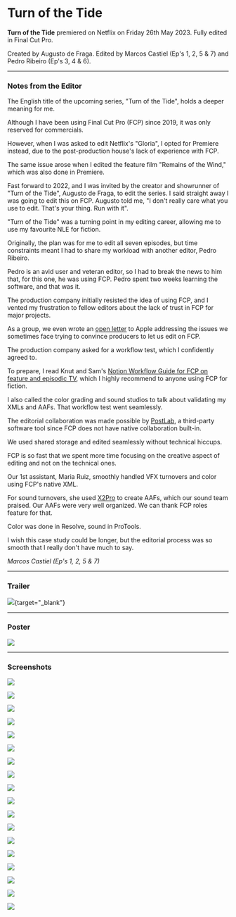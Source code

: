 # Turn of the Tide

**Turn of the Tide** premiered on Netflix on Friday 26th May 2023. Fully edited in Final Cut Pro.

Created by Augusto de Fraga. Edited by Marcos Castiel (Ep's 1, 2, 5 & 7) and Pedro Ribeiro (Ep's 3, 4 & 6).

---

### Notes from the Editor

The English title of the upcoming series, "Turn of the Tide", holds a deeper meaning for me.

Although I have been using Final Cut Pro (FCP) since 2019, it was only reserved for commercials.

However, when I was asked to edit Netflix's "Gloria", I opted for Premiere instead, due to the post-production house's lack of experience with FCP.

The same issue arose when I edited the feature film "Remains of the Wind," which was also done in Premiere.

Fast forward to 2022, and I was invited by the creator and showrunner of "Turn of the Tide", Augusto de Fraga, to edit the series. I said straight away I was going to edit this on FCP. Augusto told me, "I don't really care what you use to edit. That's your thing. Run with it".

"Turn of the Tide" was a turning point in my editing career, allowing me to use my favourite NLE for fiction.

Originally, the plan was for me to edit all seven episodes, but time constraints meant I had to share my workload with another editor, Pedro Ribeiro.

Pedro is an avid user and veteran editor, so I had to break the news to him that, for this one, he was using FCP. Pedro spent two weeks learning the software, and that was it.

The production company initially resisted the idea of using FCP, and I vented my frustration to fellow editors about the lack of trust in FCP for major projects.

As a group, we even wrote an [open letter](/openletter/) to Apple addressing the issues we sometimes face trying to convince producers to let us edit on FCP.

The production company asked for a workflow test, which I confidently agreed to.

To prepare, I read Knut and Sam's [Notion Workflow Guide for FCP on feature and episodic TV](/workflow/#final-cut-pro-workflow-for-feature-films), which I highly recommend to anyone using FCP for fiction.

I also called the color grading and sound studios to talk about validating my XMLs and AAFs. That workflow test went seamlessly.

The editorial collaboration was made possible by [PostLab](/ecosystem/tools/#postlab), a third-party software tool since FCP does not have native collaboration built-in.

We used shared storage and edited seamlessly without technical hiccups.

FCP is so fast that we spent more time focusing on the creative aspect of editing and not on the technical ones.

Our 1st assistant, Maria Ruiz, smoothly handled VFX turnovers and color using FCP's native XML.

For sound turnovers, she used [X2Pro](/ecosystem/tools/#x2pro) to create AAFs, which our sound team praised. Our AAFs were very well organized. We can thank FCP roles feature for that.

Color was done in Resolve, sound in ProTools.

I wish this case study could be longer, but the editorial process was so smooth that I really don't have much to say.

_Marcos Castiel (Ep's 1, 2, 5 & 7)_

---

### Trailer

[![](/static/turn-of-the-tide-youtube.jpg)](https://www.youtube.com/watch?v=_tHdyD9TGCA){target="_blank"}

---

### Poster

![](/static/turn-of-the-tide-poster.jpg)

---

### Screenshots

![](/static/turn-of-the-tide-1.png)

![](/static/turn-of-the-tide-2.png)

![](/static/turn-of-the-tide-3.png)

![](/static/turn-of-the-tide-4.png)

![](/static/turn-of-the-tide-5.png)

![](/static/turn-of-the-tide-6.png)

![](/static/turn-of-the-tide-7.png)

![](/static/turn-of-the-tide-8.png)

![](/static/turn-of-the-tide-9.png)

![](/static/turn-of-the-tide-10.png)

![](/static/turn-of-the-tide-11.png)

![](/static/turn-of-the-tide-12.png)

![](/static/turn-of-the-tide-13.png)

![](/static/turn-of-the-tide-14.png)

![](/static/turn-of-the-tide-15.png)

![](/static/turn-of-the-tide-16.png)

![](/static/turn-of-the-tide-17.png)

![](/static/turn-of-the-tide-18.png)
